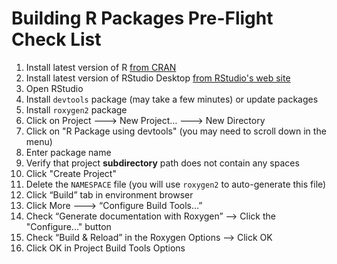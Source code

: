 # Building R Packages Pre-Flight Check List

1. Install latest version of R [from CRAN](https://cran.rstudio.com)
2. Install latest version of RStudio Desktop 
[from RStudio's web site](https://www.rstudio.com/products/rstudio/download/#download)
3. Open RStudio
4. Install `devtools` package (may take a few minutes) or update packages
4. Install `roxygen2` package
5. Click on Project ---> New Project… ---> New Directory
6. Click on "R Package using devtools" (you may need to scroll down in the menu)
7. Enter package name
9. Verify that project **subdirectory** path does not contain any spaces
8. Click "Create Project"
9. Delete the `NAMESPACE` file (you will use `roxygen2` to auto-generate this file)
10. Click “Build” tab in environment browser
14. Click More ---> “Configure Build Tools…”
15. Check “Generate documentation with Roxygen” --> Click the "Configure..." button
16. Check “Build & Reload” in the Roxygen Options —> Click OK
17. Click OK in Project Build Tools Options